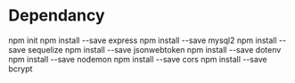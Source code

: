 # Dependancy
npm init
npm install --save express
npm install --save mysql2
npm install --save sequelize
npm install --save jsonwebtoken
npm install --save dotenv 
npm install --save nodemon
npm install --save cors
npm install --save bcrypt